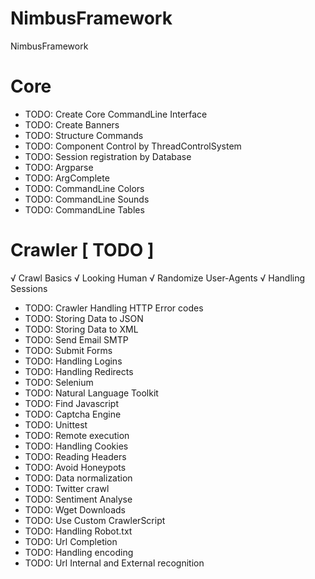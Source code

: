 # NimbusFramework

NimbusFramework

# Core

- TODO: Create Core CommandLine Interface
- TODO: Create Banners
- TODO: Structure Commands
- TODO: Component Control by ThreadControlSystem
- TODO: Session registration by Database
- TODO: Argparse
- TODO: ArgComplete
- TODO: CommandLine Colors
- TODO: CommandLine Sounds
- TODO: CommandLine Tables

# Crawler [ TODO ]

√ Crawl Basics
√ Looking Human
√ Randomize User-Agents
√ Handling Sessions


- TODO: Crawler Handling HTTP Error codes
- TODO: Storing Data to JSON
- TODO: Storing Data to XML
- TODO: Send Email SMTP
- TODO: Submit Forms
- TODO: Handling Logins
- TODO: Handling Redirects
- TODO: Selenium
- TODO: Natural Language Toolkit
- TODO: Find Javascript
- TODO: Captcha Engine
- TODO: Unittest
- TODO: Remote execution
- TODO: Handling Cookies
- TODO: Reading Headers
- TODO: Avoid Honeypots
- TODO: Data normalization
- TODO: Twitter crawl
- TODO: Sentiment Analyse
- TODO: Wget Downloads
- TODO: Use Custom CrawlerScript
- TODO: Handling Robot.txt
- TODO: Url Completion
- TODO: Handling encoding
- TODO: Url Internal and External recognition